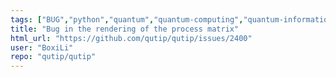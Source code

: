 ```yaml
---
tags: ["BUG","python","quantum","quantum-computing","quantum-information","quantum-mechanics","quantum-optics","quantum-toolbox","qutip","unitaryhack"]
title: "Bug in the rendering of the process matrix"
html_url: "https://github.com/qutip/qutip/issues/2400"
user: "BoxiLi"
repo: "qutip/qutip"
---
```


